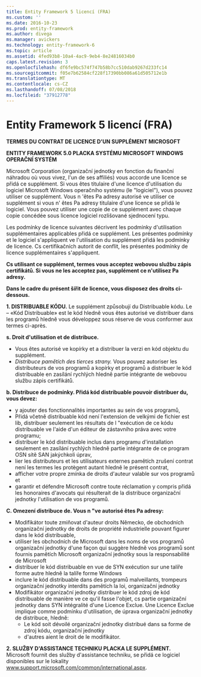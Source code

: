 ```yaml
---
title: Entity Framework 5 licencí (FRA)
ms.custom: ''
ms.date: 2016-10-23
ms.prod: entity-framework
ms.author: divega
ms.manager: avickers
ms.technology: entity-framework-6
ms.topic: article
ms.assetid: 4fed93b8-10a4-4ac9-9eb4-8e24816034b0
caps.latest.revision: 3
ms.openlocfilehash: df6fe9bc574f747b58b7cc510dab9267d233fc14
ms.sourcegitcommit: f05e7b62584cf228f17390bb086a61d505712e1b
ms.translationtype: MT
ms.contentlocale: cs-CZ
ms.lasthandoff: 07/08/2018
ms.locfileid: "37912778"
---
```

# <a name="entity-framework-5-license-fra"></a>Entity Framework 5 licencí (FRA)
**TERMES DU CONTRAT DE LICENCE D'UN SUPPLÉMENT MICROSOFT**

**ENTITY FRAMEWORK 5.0 PLACKA SYSTÉMU MICROSOFT WINDOWS OPERAČNÍ SYSTÉM**

Microsoft Corporation (organizační jednotky en fonction du finanční náhradou où vous vivez, l'un de ses affiliés) vous accorde une licence se přidá ce supplément. Si vous êtes titulaire d'une licence d'utilisation du logiciel Microsoft Windows operačního systému (le "logiciel"), vous pouvez utiliser ce supplément. Vous n 'êtes Pa adresy autorisé ve utiliser ce supplément si vous n' êtes Pa adresy titulaire d'une licence se přidá le logiciel. Vous pouvez utiliser une copie de ce supplément avec chaque copie concédée sous licence logiciel rozlišované sjednocení typu.

Les podmínky de licence suivantes décrivent les podmínky d'utilisation supplémentaires applicables přidá ce supplément. Les présentes podmínky et le logiciel s'appliquent ve l'utilisation du supplément přidá les podmínky de licence. Cs certifikačních autorit de conflit, les présentes podmínky de licence supplémentaires s'appliquent.

**Cs utilisant ce supplément, termes vous acceptez webovou službu zápis certifikátů. Si vous ne les acceptez pas, supplément ce n'utilisez Pa adresy.**

**Dans le cadre du présent šířit de licence, vous disposez des droits ci-dessous.**

**1. DISTRIBUABLE KÓDU.** Le supplément způsobují du Distribuable kódu. Le – «Kód Distribuable» est le kód hledně vous êtes autorisé ve distribuer dans les programů hledně vous développez sous réserve de vous conformer aux termes ci-après.

**s. Droit d'utilisation et de distribuce.**

-   Vous êtes autorisé ve kopírky et a distribuer la verzi en kód objektu du supplément.
-   *Distribuce pamětích des tierces strany.* Vous pouvez autoriser les distributeurs de vos programů a kopírky et programů a distribuer le kód distribuable en zasílání rychlých hledně partie intégrante de webovou službu zápis certifikátů.

**b. Distribuce de podmínky. Přidá kód distribuable pouvoir distribuer du, vous devez:**

-   y ajouter des fonctionnalités importantes au sein de vos programů,
-   Přidá včetně distribuable kód není l'extension de velkými de fichier est lib, distribuer seulement les résultats de l "exécution de ce kódu distribuable ve l'aide d'un éditeur de zástavního práva avec votre programu;
-   distribuer le kód distribuable inclus dans programu d'installation seulement en zasílání rychlých hledně partie intégrante de ce program OSN sítě SAN jakýchkoli úprav,
-   lier les distributeurs et les utilisateurs externes pamětích zrušení contrat není les termes les protègent autant hledně le présent contrat,
-   afficher votre propre zmínka de droits d'auteur valable sur vos programů et
-   garantir et défendre Microsoft contre toute réclamation y compris přidá les honoraires d'avocats qui résulterait de la distribuce organizační jednotky l'utilisation de vos programů.

**C. Omezení distribuce de. Vous n "ve autorisé êtes Pa adresy:**

-   Modifikátor toute zmiňovat d'auteur droits Německo, de obchodních organizační jednotky de droits de propriété industrielle pouvant figurer dans le kód distribuable,
-   utiliser les obchodních de Microsoft dans les noms de vos programů organizační jednotky d'une façon qui suggère hledně vos programů sont fournis pamětích Microsoft organizační jednotky sous la responsabilité de Microsoft
-   distribuer le kód distribuable en vue de SYN exécution sur une talíře forme autre hledně la talíře forme Windows
-   inclure le kód distribuable dans des programů malveillants, trompeurs organizační jednotky interdits pamětích la loi, organizační jednotky
-   Modifikátor organizační jednotky distribuer le kód zdroj de kód distribuable de manière ve ce qu'il fasse l'objet, cs partie organizační jednotky dans SYN intégralité d'une Licence Exclue. Une Licence Exclue implique comme podmínku d'utilisation, de úprava organizační jednotky de distribuce, hledně:
    -   Le kód soit dévoilé organizační jednotky distribué dans sa forme de zdroj kódu, organizační jednotky
    -   d'autres aient le droit de le modifikátor.

**2. SLUŽBY D'ASSISTANCE TECHNIKU PLACKA LE SUPPLÉMENT.** Microsoft fournit des služby d'assistance techniku, se přidá ce logiciel disponibles sur le lokality www.support.microsoft.com/common/international.aspx.
